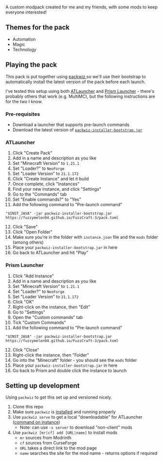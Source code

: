 A custom modpack created for me and my friends, with some mods to keep everyone interested!

## Themes for the pack

- Automation
- Magic
- Technology

## Playing the pack

This pack is put together using [packwiz](https://packwiz.infra.link),so we'll use their bootstrap to automatically install the latest version of the pack before each launch.

I've tested this setup using
both [ATLauncher](https://atlauncher.com/downloads) and [Prism Launcher](https://prismlauncher.org/download/windows/) - there's probably others that work (e.g. MultiMC), but the following instructions are for the two I know.

### Pre-requisites

- Download a launcher that supports pre-launch commands
- Download the latest version of [`packwiz-installer-bootstrap.jar`](https://github.com/packwiz/packwiz-installer-bootstrap/releases)

### ATLauncher

1. Click "Create Pack"
2. Add in a name and description as you like
3. Set "Minecraft Version" to `1.21.1`
4. Set "Loader?" to `NeoForge`
5. Set "Loader Version" to `21.1.172`
6. Click "Create Instance" and let it build
7. Once complete, click "Instances"
8. Find your new instance, and click "Settings"
9. Go to the "Commands" tab
10. Set "Enable commands?" to "Yes"
11. Add the following command to "Pre-launch command"

`"$INST_JAVA" -jar packwiz-installer-bootstrap.jar https://fuzzymelon94.github.io/FuzzCraft-3/pack.toml`

12. Click "Save"
13. Click "Open Folder"
14. Make sure you're in the folder with `instance.json` file and the `mods` folder (among others)
15. Place your `packwiz-installer-bootstrap.jar` in here
16. Go back to ATLauncher and hit "Play"

### Prism Launcher

1. Click "Add Instance"
2. Add in a name and description as you like
3. Set "Minecraft Version" to `1.21.1`
4. Set "Loader?" to `NeoForge`
5. Set "Loader Version" to `21.1.172`
6. Click "OK"
7. Right-click on the instance, then "Edit"
8. Go to "Settings"
9. Open the "Custom commands" tab
10. Tick "Custom Commands"
11. Add the following command to "Pre-launch command"

`"$INST_JAVA" -jar packwiz-installer-bootstrap.jar https://fuzzymelon94.github.io/FuzzCraft-3/pack.toml`

12. Click "Close"
13. Right-click the instance, then "Folder"
14. Go into the "Minecraft" folder - you should see the `mods` folder
15. Place your `packwiz-installer-bootstrap.jar` in here
16. Go back to Prism and double click the instance to launch

## Setting up development

Using `packwiz` to get this set up and versioned nicely.

1. Clone this repo
2. Make sure `packwiz` is [installed](https://packwiz.infra.link/installation/) and running properly
3. Use `packwiz serve` to get a local "downloadable" for ATLauncher ([command on instance](https://packwiz.infra.link/tutorials/installing/packwiz-installer/))
   - Note: can use `-s server` to download "non-client" mods
4. Use `packwiz [mr|cf] add [URL|name]` to install mods
   - `mr` sources from Modrinth
   - `cf` sources from CurseForge
   - `URL` takes a direct link to the mod page
   - `name` searches the site for the mod name - returns options if required
